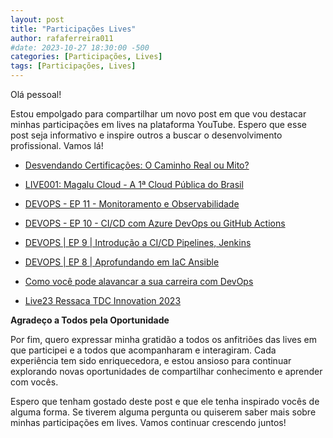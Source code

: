 ```yaml
---
layout: post
title: "Participações Lives"
author: rafaferreira011
#date: 2023-10-27 18:30:00 -500
categories: [Participações, Lives]
tags: [Participações, Lives]
---
```


Olá pessoal!

Estou empolgado para compartilhar um novo post em que vou destacar minhas participações em lives na plataforma YouTube. Espero que esse post seja informativo e inspire outros a buscar o desenvolvimento profissional. Vamos lá!

- <i class="fab fa-youtube"></i> [Desvendando Certificações: O Caminho Real ou Mito?](https://www.youtube.com/watch?v=YF6yT04eR_s&ab_channel=CloudnaQuebrada%E2%98%81%EF%B8%8F)

- <i class="fab fa-youtube"></i> [LIVE001: Magalu Cloud - A 1ª Cloud Pública do Brasil](https://www.youtube.com/watch?v=Eg_Y3fa-Mv4&ab_channel=UnicastCloudLab)

- <i class="fab fa-youtube"></i> [DEVOPS - EP 11 - Monitoramento e Observabilidade](https://www.youtube.com/watch?v=-rYhXprMJO4&ab_channel=UnicastCloudLab)

- <i class="fab fa-youtube"></i> [DEVOPS - EP 10 - CI/CD com Azure DevOps ou GitHub Actions](https://www.youtube.com/watch?v=hxiluSC8E_U&t=910s&ab_channel=UnicastCloudLab)

- <i class="fab fa-youtube"></i> [DEVOPS | EP 9 | Introdução a CI/CD Pipelines, Jenkins](https://www.youtube.com/watch?v=42-PW3dVF-Q&t=18s&ab_channel=UnicastCloudLab)

- <i class="fab fa-youtube"></i> [DEVOPS | EP 8 | Aprofundando em IaC Ansible](https://www.youtube.com/watch?v=ObjlLPkrf1I&t=35s&ab_channel=UnicastCloudLab)

- <i class="fab fa-youtube"></i> [Como você pode alavancar a sua carreira com DevOps](https://www.youtube.com/watch?v=eo2rHuanZiM&ab_channel=FabricioVeronez)

- <i class="fab fa-youtube"></i> [Live23 Ressaca TDC Innovation 2023](https://www.youtube.com/watch?v=jfZIjuze6nU&t=3s&ab_channel=Osert%C3%A3oser%C3%A1Cloud)

**Agradeço a Todos pela Oportunidade**

Por fim, quero expressar minha gratidão a todos os anfitriões das lives em que participei e a todos que acompanharam e interagiram. Cada experiência tem sido enriquecedora, e estou ansioso para continuar explorando novas oportunidades de compartilhar conhecimento e aprender com vocês.

Espero que tenham gostado deste post e que ele tenha inspirado vocês de alguma forma. Se tiverem alguma pergunta ou quiserem saber mais sobre minhas participações em lives. Vamos continuar crescendo juntos!

